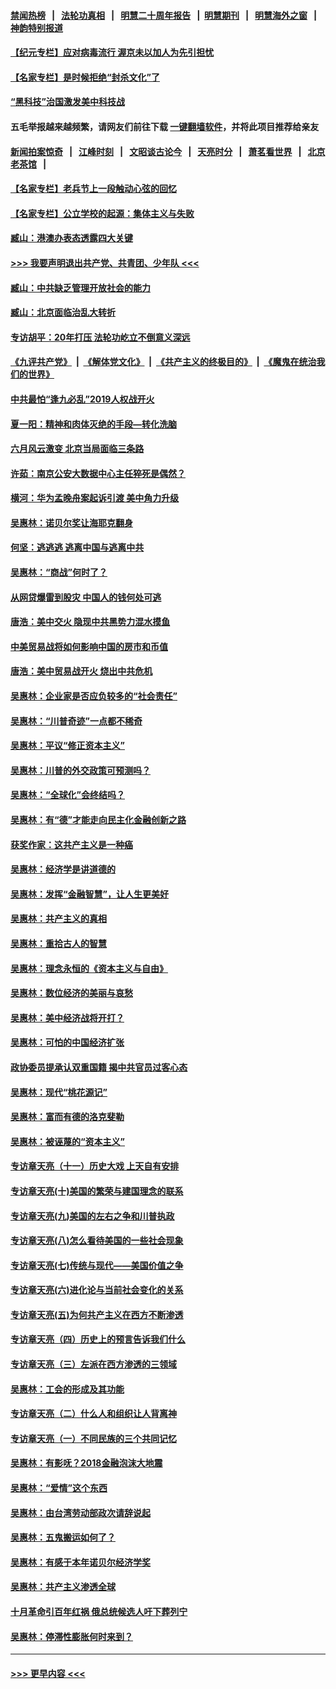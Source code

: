#### [禁闻热榜](热点新闻.md?=0)  &nbsp;&nbsp;|&nbsp;&nbsp; [法轮功真相](https://github.com/gfw-breaker/truth/blob/master/README.md?=0) &nbsp;&nbsp;|&nbsp;&nbsp; [明慧二十周年报告](https://github.com/gfw-breaker/mh-reports/blob/master/README.md?=0) &nbsp;&nbsp;|&nbsp;&nbsp;[明慧期刊](https://github.com/gfw-breaker/mh-qikan) &nbsp;&nbsp;|&nbsp;&nbsp; [明慧海外之窗](https://github.com/gfw-breaker/mh-news/blob/master/README.md?=0) &nbsp;&nbsp;|&nbsp;&nbsp; [神韵特别报道](https://github.com/gfw-breaker/mh-news/blob/master/shenyun.md?=0)
#### [【纪元专栏】应对病毒流行 渥京未以加人为先引担忧](../pages/nsc423/n11875714.md?t=03150031) 
#### [【名家专栏】是时候拒绝“封杀文化”了](../pages/nsc423/n11814093.md?t=03150031) 
#### [“黑科技”治国激发美中科技战](../pages/nsc423/n11638056.md?t=03150031) 
#### 五毛举报越来越频繁，请网友们前往下载 [一键翻墙软件](https://github.com/gfw-breaker/ssr-accounts)，并将此项目推荐给亲友
#### [新闻拍案惊奇](https://github.com/gfw-breaker/banned-news/blob/master/pages/link4.md) &nbsp;&nbsp;|&nbsp;&nbsp; [江峰时刻](https://github.com/gfw-breaker/banned-news/blob/master/pages/link4.md) &nbsp;&nbsp;|&nbsp;&nbsp; [文昭谈古论今](https://github.com/gfw-breaker/banned-news/blob/master/pages/link4.md) &nbsp;&nbsp;|&nbsp;&nbsp; [天亮时分](https://github.com/gfw-breaker/banned-news/blob/master/pages/link4.md) &nbsp;&nbsp;|&nbsp;&nbsp; [萧茗看世界](https://github.com/gfw-breaker/banned-news/blob/master/pages/link4.md) &nbsp;&nbsp;|&nbsp;&nbsp; [北京老茶馆](https://github.com/gfw-breaker/banned-news/blob/master/pages/link4.md) &nbsp;&nbsp;|&nbsp;&nbsp; 
#### [【名家专栏】老兵节上一段触动心弦的回忆](../pages/nsc423/n11646016.md?t=03150031) 
#### [【名家专栏】公立学校的起源：集体主义与失败](../pages/nsc423/n11601833.md?t=03150031) 
#### [臧山：港澳办表态透露四大关键](../pages/nsc423/n11421628.md?t=03150031) 
#### [>>> 我要声明退出共产党、共青团、少年队 <<<](https://github.com/begood0513/goodnews/blob/master/quit/letter.md) 
#### [臧山：中共缺乏管理开放社会的能力](../pages/nsc423/n11407457.md?t=03150031) 
#### [臧山：北京面临治乱大转折](../pages/nsc423/n11406895.md?t=03150031) 
#### [专访胡平：20年打压 法轮功屹立不倒意义深远](../pages/nsc423/n11398800.md?t=03150031) 
#### [《九评共产党》](https://github.com/begood0513/9ping.md/blob/master/README.md) &nbsp;|&nbsp; [《解体党文化》](../../../../jtdwh.md/blob/master/README.md)  &nbsp;|&nbsp; [《共产主义的终极目的》](../../../../gczydzjmd.md/blob/master/README.md) &nbsp;|&nbsp; [《魔鬼在统治我们的世界》](../../../../mgztzwmdsj.md/blob/master/README.md) 
#### [中共最怕“逢九必乱”2019人权战开火](../pages/nsc423/n11385248.md?t=03150031) 
#### [夏一阳：精神和肉体灭绝的手段—转化洗脑](../pages/nsc423/n11368250.md?t=03150031) 
#### [六月风云激变 北京当局面临三条路](../pages/nsc423/n11313668.md?t=03150031) 
#### [许茹：南京公安大数据中心主任猝死是偶然？](../pages/nsc423/n11064744.md?t=03150031) 
#### [横河：华为孟晚舟案起诉引渡 美中角力升级](../pages/nsc423/n11027230.md?t=03150031) 
#### [吴惠林：诺贝尔奖让海耶克翻身](../pages/nsc423/n10890049.md?t=03150031) 
#### [何坚：逃逃逃 逃离中国与逃离中共](../pages/nsc423/n10592891.md?t=03150031) 
#### [吴惠林：“商战”何时了？](../pages/nsc423/n10573558.md?t=03150031) 
#### [从网贷爆雷到股灾 中国人的钱何处可逃](../pages/nsc423/n10572800.md?t=03150031) 
#### [唐浩：美中交火 隐现中共黑势力混水摸鱼](../pages/nsc423/n10544040.md?t=03150031) 
#### [中美贸易战将如何影响中国的房市和币值](../pages/nsc423/n10543697.md?t=03150031) 
#### [唐浩：美中贸易战开火 烧出中共危机](../pages/nsc423/n10540126.md?t=03150031) 
#### [吴惠林：企业家是否应负较多的“社会责任”](../pages/nsc423/n10535022.md?t=03150031) 
#### [吴惠林：“川普奇迹”一点都不稀奇](../pages/nsc423/n10512808.md?t=03150031) 
#### [吴惠林：平议“修正资本主义”](../pages/nsc423/n10495724.md?t=03150031) 
#### [吴惠林：川普的外交政策可预测吗？](../pages/nsc423/n10462387.md?t=03150031) 
#### [吴惠林：“全球化”会终结吗？](../pages/nsc423/n10452838.md?t=03150031) 
#### [吴惠林：有“德”才能走向民主化金融创新之路](../pages/nsc423/n10432292.md?t=03150031) 
#### [获奖作家：这共产主义是一种癌](../pages/nsc423/n10431541.md?t=03150031) 
#### [吴惠林：经济学是讲道德的](../pages/nsc423/n10398014.md?t=03150031) 
#### [吴惠林：发挥“金融智慧”，让人生更美好](../pages/nsc423/n10375019.md?t=03150031) 
#### [吴惠林：共产主义的真相](../pages/nsc423/n10351394.md?t=03150031) 
#### [吴惠林：重拾古人的智慧](../pages/nsc423/n10337691.md?t=03150031) 
#### [吴惠林：理念永恒的《资本主义与自由》](../pages/nsc423/n10316274.md?t=03150031) 
#### [吴惠林：数位经济的美丽与哀愁](../pages/nsc423/n10292946.md?t=03150031) 
#### [吴惠林：美中经济战将开打？](../pages/nsc423/n10258825.md?t=03150031) 
#### [吴惠林：可怕的中国经济扩张](../pages/nsc423/n10219147.md?t=03150031) 
#### [政协委员提承认双重国籍 揭中共官员过客心态](../pages/nsc423/n10208809.md?t=03150031) 
#### [吴惠林：现代“桃花源记”](../pages/nsc423/n10185234.md?t=03150031) 
#### [吴惠林：富而有德的洛克斐勒](../pages/nsc423/n10142264.md?t=03150031) 
#### [吴惠林：被诬蔑的“资本主义”](../pages/nsc423/n10124816.md?t=03150031) 
#### [专访章天亮（十一）历史大戏 上天自有安排](../pages/nsc423/n10094905.md?t=03150031) 
#### [专访章天亮(十)美国的繁荣与建国理念的联系](../pages/nsc423/n10094899.md?t=03150031) 
#### [专访章天亮(九)美国的左右之争和川普执政](../pages/nsc423/n10094889.md?t=03150031) 
#### [专访章天亮(八)怎么看待美国的一些社会现象](../pages/nsc423/n10094857.md?t=03150031) 
#### [专访章天亮(七)传统与现代——美国价值之争](../pages/nsc423/n10093140.md?t=03150031) 
#### [专访章天亮(六)进化论与当前社会变化的关系](../pages/nsc423/n10092036.md?t=03150031) 
#### [专访章天亮(五)为何共产主义在西方不断渗透](../pages/nsc423/n10083620.md?t=03150031) 
#### [专访章天亮（四）历史上的预言告诉我们什么](../pages/nsc423/n10083606.md?t=03150031) 
#### [专访章天亮（三）左派在西方渗透的三领域](../pages/nsc423/n10081115.md?t=03150031) 
#### [吴惠林：工会的形成及其功能](../pages/nsc423/n10080633.md?t=03150031) 
#### [专访章天亮（二）什么人和组织让人背离神](../pages/nsc423/n10076637.md?t=03150031) 
#### [专访章天亮（一）不同民族的三个共同记忆](../pages/nsc423/n10074188.md?t=03150031) 
#### [吴惠林：有影呒？2018金融泡沫大地震](../pages/nsc423/n10040534.md?t=03150031) 
#### [吴惠林：“爱情”这个东西](../pages/nsc423/n10019423.md?t=03150031) 
#### [吴惠林：由台湾劳动部政次请辞说起](../pages/nsc423/n9979679.md?t=03150031) 
#### [吴惠林：五鬼搬运如何了？](../pages/nsc423/n9925338.md?t=03150031) 
#### [吴惠林：有感于本年诺贝尔经济学奖](../pages/nsc423/n9871883.md?t=03150031) 
#### [吴惠林：共产主义渗透全球](../pages/nsc423/n9812748.md?t=03150031) 
#### [十月革命引百年红祸 俄总统候选人吁下葬列宁](../pages/nsc423/n9810182.md?t=03150031) 
#### [吴惠林：停滞性膨胀何时来到？](../pages/nsc423/n9764136.md?t=03150031) 

----
#### [ >>> 更早内容 <<< ](../indexes/nsc423-earlier.md)
